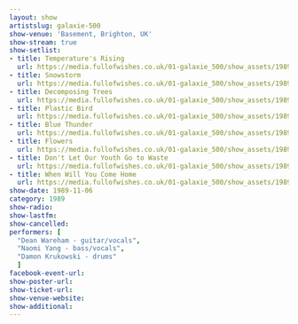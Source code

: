 ```yaml
---
layout: show
artistslug: galaxie-500
show-venue: 'Basement, Brighton, UK'
show-stream: true
show-setlist: 
- title: Temperature's Rising
  url: https://media.fullofwishes.co.uk/01-galaxie_500/show_assets/1989-11-06/01-galaxie-500-temperatures-rising.mp3
- title: Snowstorm
  url: https://media.fullofwishes.co.uk/01-galaxie_500/show_assets/1989-11-06/02-galaxie-500-snowstorm.mp3
- title: Decomposing Trees
  url: https://media.fullofwishes.co.uk/01-galaxie_500/show_assets/1989-11-06/03-galaxie-500-decomposing-trees.mp3
- title: Plastic Bird
  url: https://media.fullofwishes.co.uk/01-galaxie_500/show_assets/1989-11-06/04-galaxie-500-plastic-bird.mp3
- title: Blue Thunder
  url: https://media.fullofwishes.co.uk/01-galaxie_500/show_assets/1989-11-06/05-galaxie-500-blue-thunder.mp3
- title: Flowers
  url: https://media.fullofwishes.co.uk/01-galaxie_500/show_assets/1989-11-06/06-galaxie-500-flowers.mp3
- title: Don't Let Our Youth Go to Waste
  url: https://media.fullofwishes.co.uk/01-galaxie_500/show_assets/1989-11-06/07-galaxie-500-dont-let-our-youth-go-to-waste.mp3
- title: When Will You Come Home
  url: https://media.fullofwishes.co.uk/01-galaxie_500/show_assets/1989-11-06/08-galaxie-500-when-will-you-come-home.mp3  
show-date: 1989-11-06
category: 1989
show-radio: 
show-lastfm: 
show-cancelled: 
performers: [
  "Dean Wareham - guitar/vocals",
  "Naomi Yang - bass/vocals",
  "Damon Krukowski - drums"
  ]
facebook-event-url: 
show-poster-url: 
show-ticket-url: 
show-venue-website: 
show-additional: 
---
```


